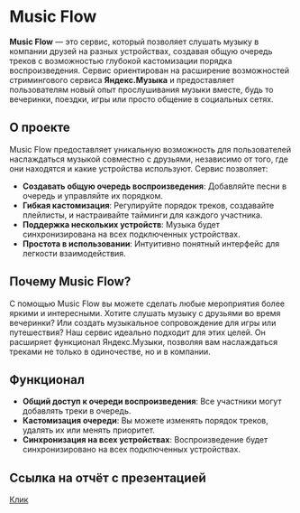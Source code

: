 # Music Flow
**Music Flow** — это сервис, который позволяет слушать музыку в компании друзей на разных устройствах, создавая общую очередь треков с возможностью глубокой кастомизации порядка воспроизведения. Сервис ориентирован на расширение возможностей стримингового сервиса **Яндекс.Музыка** и предоставляет пользователям новый опыт прослушивания музыки вместе, будь то вечеринки, поездки, игры или просто общение в социальных сетях.

## О проекте

Music Flow предоставляет уникальную возможность для пользователей наслаждаться музыкой совместно с друзьями, независимо от того, где они находятся и какие устройства используют. Сервис позволяет:

- **Создавать общую очередь воспроизведения**: Добавляйте песни в очередь и управляйте их порядком.
- **Гибкая кастомизация**: Регулируйте порядок треков, создавайте плейлисты, и настраивайте тайминги для каждого участника.
- **Поддержка нескольких устройств**: Музыка будет синхронизирована на всех подключенных устройствах.
- **Простота в использовании**: Интуитивно понятный интерфейс для легкости взаимодействия.

## Почему Music Flow?

С помощью Music Flow вы можете сделать любые мероприятия более яркими и интересными. Хотите слушать музыку с друзьями во время вечеринки? Или создать музыкальное сопровождение для игры или путешествия? Наш сервис идеально подходит для этих целей. Он расширяет функционал Яндекс.Музыки, позволяя вам наслаждаться треками не только в одиночестве, но и в компании.

## Функционал

- **Общий доступ к очереди воспроизведения**: Все участники могут добавлять треки в очередь.
- **Кастомизация очереди**: Вы можете изменять порядок треков, удалять их или менять приоритет.
- **Синхронизация на всех устройствах**: Воспроизведение будет синхронизировано на всех подключенных устройствах.

## Ссылка на отчёт с презентацией
[Клик](https://drive.google.com/drive/folders/1zlw5uX1LXto5T6RJ1jM-wq6Gf7Y0EVhh)

